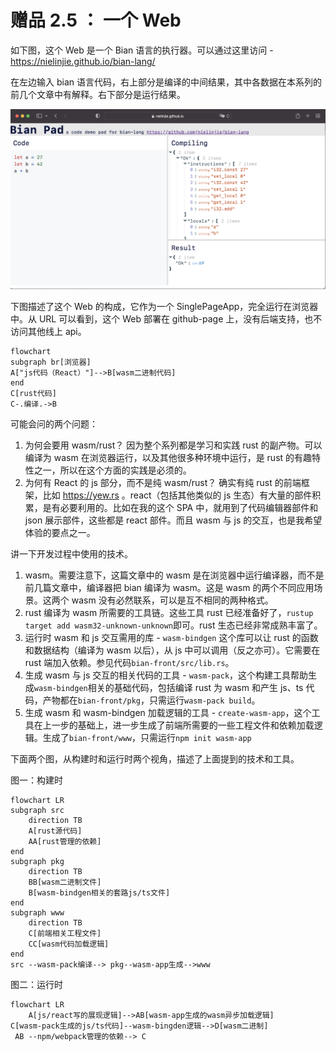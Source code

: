 # 赠品 2.5 ： 一个 Web

如下图，这个 Web 是一个 Bian 语言的执行器。可以通过这里访问 - https://nielinjie.github.io/bian-lang/

在左边输入 bian 语言代码，右上部分是编译的中间结果，其中各数据在本系列的前几个文章中有解释。右下部分是运行结果。

![Screen Shot 2022-03-31 at 22.28.30](./assets/Screen%20Shot%202022-03-31%20at%2022.28.30.png)

下图描述了这个 Web 的构成，它作为一个 SinglePageApp，完全运行在浏览器中。从 URL 可以看到，这个 Web 部署在 github-page 上，没有后端支持，也不访问其他线上 api。

```mermaid
flowchart
subgraph br[浏览器]
A["js代码（React）"]-->B[wasm二进制代码]
end
C[rust代码]
C-.编译.->B
```

可能会问的两个问题：

1. 为何会要用 wasm/rust？ 因为整个系列都是学习和实践 rust 的副产物。可以编译为 wasm 在浏览器运行，以及其他很多种环境中运行，是 rust 的有趣特性之一，所以在这个方面的实践是必须的。
1. 为何有 React 的 js 部分，而不是纯 wasm/rust？ 确实有纯 rust 的前端框架，比如 https://yew.rs 。react（包括其他类似的 js 生态）有大量的部件积累，是有必要利用的。比如在我的这个 SPA 中，就用到了代码编辑器部件和 json 展示部件，这些都是 react 部件。而且 wasm 与 js 的交互，也是我希望体验的要点之一。

讲一下开发过程中使用的技术。

1. wasm。需要注意下，这篇文章中的 wasm 是在浏览器中运行编译器，而不是前几篇文章中，编译器把 bian 编译为 wasm。这是 wasm 的两个不同应用场景。这两个 wasm 没有必然联系，可以是互不相同的两种格式。
1. rust 编译为 wasm 所需要的工具链。这些工具 rust 已经准备好了，`rustup target add wasm32-unknown-unknown`即可。rust 生态已经非常成熟丰富了。
1. 运行时 wasm 和 js 交互需用的库 - `wasm-bindgen` 这个库可以让 rust 的函数和数据结构（编译为 wasm 以后），从 js 中可以调用（反之亦可）。它需要在 rust 端加入依赖。参见代码`bian-front/src/lib.rs`。
1. 生成 wasm 与 js 交互的相关代码的工具 - `wasm-pack`，这个构建工具帮助生成`wasm-bindgen`相关的基础代码，包括编译 rust 为 wasm 和产生 js、ts 代码，产物都在`bian-front/pkg`，只需运行`wasm-pack build`。
1. 生成 wasm 和 wasm-bindgen 加载逻辑的工具 - `create-wasm-app`，这个工具在上一步的基础上，进一步生成了前端所需要的一些工程文件和依赖加载逻辑。生成了`bian-front/www`，只需运行`npm init wasm-app`

下面两个图，从构建时和运行时两个视角，描述了上面提到的技术和工具。

图一：构建时

```mermaid
flowchart LR
subgraph src
    direction TB
    A[rust源代码]
    AA[rust管理的依赖]
end
subgraph pkg
    direction TB
    BB[wasm二进制文件]
    B[wasm-bindgen相关的套路js/ts文件]
end
subgraph www
    direction TB
    C[前端相关工程文件]
    CC[wasm代码加载逻辑]
end
src --wasm-pack编译--> pkg--wasm-app生成-->www
```

图二：运行时

```mermaid
flowchart LR
    A[js/react写的展现逻辑]-->AB[wasm-app生成的wasm异步加载逻辑]
C[wasm-pack生成的js/ts代码]--wasm-bingden逻辑-->D[wasm二进制]
 AB --npm/webpack管理的依赖--> C
```
